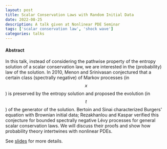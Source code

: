 ```yaml
---
layout: post
title: Scalar Conservation Laws with Random Initial Data
date: 2022-08-25 
description: A talk given at Nonlinear PDE Seminar
tags: ['scalar conservation law', 'shock wave']
categories: talks
---
```


#### Abstract

In this talk, instead of considering the pathwise property of the entropy solution of a scalar conservation law, we are interested in the (probability) law of the solution. 
In 2010, Menon and Srinivasan conjectured that a certain class (spectrally negative) of Markov processes (in $$x$$) is preserved by the entropy solution and proposed the evolution (in $$t$$) of the generator of the solution. 
Bertoin and Sinai characterized Burgers' equation with Brownian initial data; Rezakhanlou and Kaspar verified this conjecture for bounded spectrally negative Lévy processes for general scalar conservation laws. 
We will discuss their proofs and show how probability theory intertwines with nonlinear PDEs.

See [slides](/assets/pdf/SCL_with_random_data.pdf) for more details.